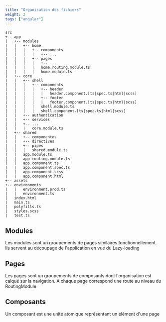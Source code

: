 ```yaml
---
title: "Organisation des fichiers"
weight: 2
tags: ["angular"]
---
```


```
src
+-- app
|   +-- modules
|   |   +-- home
|   |   |   +-- components
|   |   |   |   +-- ...
|   |   |   +-- pages
|   |   |   |   +-- ...
|   |   |   |   home.routing.module.ts
|   |   |   |   home.module.ts
|   +-- core
|   |   +-- shell
|   |   |   +-- components
|   |   |   |   +-- header
|   |   |   |   |   header.component.[ts|spec.ts|html|scss]
|   |   |   |   +-- footer
|   |   |   |   |   footer.component.[ts|spec.ts|html|scss]
|   |   |   |   shell.module.ts
|   |   |   |   shell.component.[ts|spec.ts|html|scss]
|   |   +-- authentication
|   |   +-- services
|   |   +-- ...
|   |   |   core.module.ts
|   +-- shared
|   |   +-- componentes
|   |   +-- directives
|   |   +-- pipes
|   |   |   shared.module.ts
|   |   app.module.ts
|   |   app-routing.module.ts
|   |   app.component.ts
|   |   app.component.spec.ts
|   |   app.component.scss
|   |   app.component.html
+-- assets
+-- environments
|   |   environment.prod.ts
|   |   environment.ts
|   index.html
|   main.ts
|   polyfills.ts
|   styles.scss
|   test.ts
```

## Modules
Les modules sont un groupements de pages similaires fonctionnellement. Ils servent au découpage de l'application en vue du Lazy-loading

## Pages
Les pages sont un groupements de composants dont l'organisation est calqué sur la navigation. A chaque page correspond une route au niveau du RoutingModule

## Composants
Un composant est une unité atomique représentant un élément d'une page
